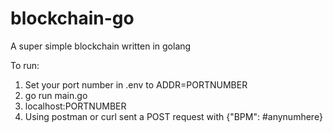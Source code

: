 # blockchain-go
A super simple blockchain written in golang

To run:
1. Set your port number in .env to ADDR=PORTNUMBER
2. go run main.go
3. localhost:PORTNUMBER
4. Using postman or curl sent a POST request with {"BPM": #anynumhere}
